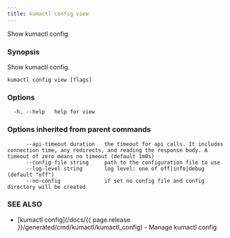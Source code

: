 ```yaml
---
title: kumactl config view
---
```


Show kumactl config

### Synopsis

Show kumactl config.

```
kumactl config view [flags]
```

### Options

```
  -h, --help   help for view
```

### Options inherited from parent commands

```
      --api-timeout duration   the timeout for api calls. It includes connection time, any redirects, and reading the response body. A timeout of zero means no timeout (default 1m0s)
      --config-file string     path to the configuration file to use
      --log-level string       log level: one of off|info|debug (default "off")
      --no-config              if set no config file and config directory will be created
```

### SEE ALSO

* [kumactl config](/docs/{{ page.release }}/generated/cmd/kumactl/kumactl_config)	 - Manage kumactl config

